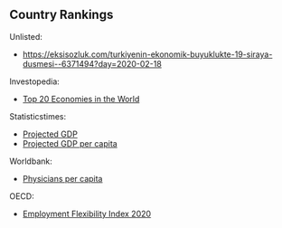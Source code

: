 ## Country Rankings

Unlisted:
- https://eksisozluk.com/turkiyenin-ekonomik-buyuklukte-19-siraya-dusmesi--6371494?day=2020-02-18


Investopedia:
- [Top 20 Economies in the World][in1]

[in1]: https://www.investopedia.com/insights/worlds-top-economies/


Statisticstimes:

- [Projected GDP][st2]
- [Projected GDP per capita][st1]

[st1]: http://statisticstimes.com/economy/countries-by-projected-gdp-capita.php
[st2]: http://statisticstimes.com/economy/projected-world-gdp-ranking.php


Worldbank:
- [Physicians per capita][wb1]

[wb1]: https://data.worldbank.org/indicator/SH.MED.PHYS.ZS?most_recent_value_desc=true


OECD:
- [Employment Flexibility Index 2020][oe1]

[oe1]: https://www.llri.lt/wp-content/uploads/2019/12/Employment-flexibility-index2020.pdf
